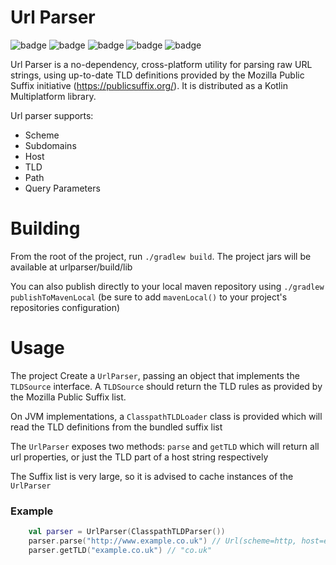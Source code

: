 # Url Parser
![badge](https://img.shields.io/badge/license-MIT-green)
![badge](https://img.shields.io/badge/platform-jvm-red)
![badge](https://img.shields.io/badge/platform-ios-d6d6d6)
![badge](https://img.shields.io/badge/platform-android-brightgreen) 
![badge](https://img.shields.io/badge/platform-kotlin--multiplatform-lightgrey)

Url Parser is a no-dependency, cross-platform utility for parsing raw URL strings, using up-to-date TLD definitions 
provided by the Mozilla Public Suffix initiative (https://publicsuffix.org/). It is distributed as a Kotlin Multiplatform library.

Url parser supports:
* Scheme
* Subdomains
* Host
* TLD
* Path
* Query Parameters

# Building
From the root of the project, run `./gradlew build`. The project jars will be available at urlparser/build/lib

You can also publish directly to your local maven repository using `./gradlew publishToMavenLocal` (be sure to add `mavenLocal()` to your project's repositories configuration)

# Usage
The project 
Create a `UrlParser`, passing an object that implements the `TLDSource` interface. A `TLDSource` should return the TLD
rules as provided by the Mozilla Public Suffix list.

On JVM implementations, a `ClasspathTLDLoader` class is provided which will read the TLD definitions from the 
bundled suffix list

The `UrlParser` exposes two methods: `parse` and `getTLD` which will return all url properties, or just the TLD part of a host string respectively

The Suffix list is very large, so it is advised to cache instances of the `UrlParser`

### Example

```kotlin
    val parser = UrlParser(ClasspathTLDParser())
    parser.parse("http://www.example.co.uk") // Url(scheme=http, host=example, tld=co.uk, path=null, queryStr=null, subDomains=[www])
    parser.getTLD("example.co.uk") // "co.uk"
```
